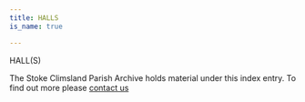 ```yaml
---
title: HALLS
is_name: true

---
```


HALL(S)


The Stoke Climsland Parish Archive holds material under this index entry. To find out more please [contact us](/contact/)
